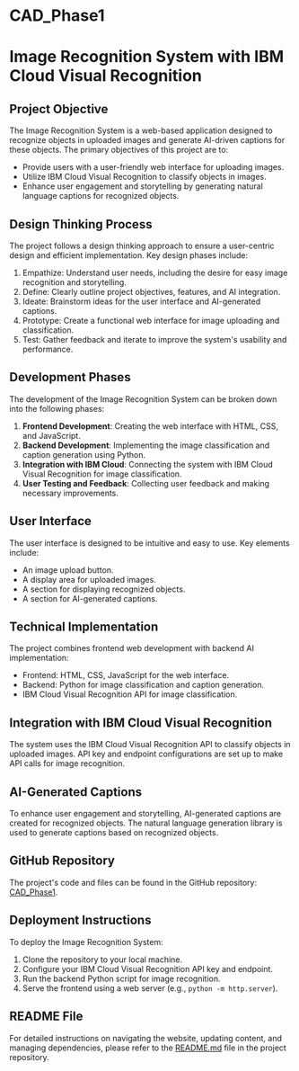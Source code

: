 # CAD_Phase1
# Image Recognition System with  IBM Cloud Visual Recognition

## Project Objective

The Image Recognition System is a web-based application designed to recognize objects in uploaded images and generate AI-driven captions for these objects. The primary objectives of this project are to:

- Provide users with a user-friendly web interface for uploading images.
- Utilize IBM Cloud Visual Recognition to classify objects in images.
- Enhance user engagement and storytelling by generating natural language captions for recognized objects.

## Design Thinking Process

The project follows a design thinking approach to ensure a user-centric design and efficient implementation. Key design phases include:

1. Empathize: Understand user needs, including the desire for easy image recognition and storytelling.
2. Define: Clearly outline project objectives, features, and AI integration.
3. Ideate: Brainstorm ideas for the user interface and AI-generated captions.
4. Prototype: Create a functional web interface for image uploading and classification.
5. Test: Gather feedback and iterate to improve the system's usability and performance.

## Development Phases

The development of the Image Recognition System can be broken down into the following phases:

1. **Frontend Development**: Creating the web interface with HTML, CSS, and JavaScript.
2. **Backend Development**: Implementing the image classification and caption generation using Python.
3. **Integration with IBM Cloud**: Connecting the system with IBM Cloud Visual Recognition for image classification.
4. **User Testing and Feedback**: Collecting user feedback and making necessary improvements.

## User Interface

The user interface is designed to be intuitive and easy to use. Key elements include:

- An image upload button.
- A display area for uploaded images.
- A section for displaying recognized objects.
- A section for AI-generated captions.

## Technical Implementation

The project combines frontend web development with backend AI implementation:

- Frontend: HTML, CSS, JavaScript for the web interface.
- Backend: Python for image classification and caption generation.
- IBM Cloud Visual Recognition API for image classification.

## Integration with IBM Cloud Visual Recognition

The system uses the IBM Cloud Visual Recognition API to classify objects in uploaded images. API key and endpoint configurations are set up to make API calls for image recognition.

## AI-Generated Captions

To enhance user engagement and storytelling, AI-generated captions are created for recognized objects. The natural language generation library is used to generate captions based on recognized objects.

## GitHub Repository

The project's code and files can be found in the GitHub repository: [CAD_Phase1](https://github.com/Dheepu07/CAD_Phase1.git).

## Deployment Instructions

To deploy the Image Recognition System:

1. Clone the repository to your local machine.
2. Configure your IBM Cloud Visual Recognition API key and endpoint.
3. Run the backend Python script for image recognition.
4. Serve the frontend using a web server (e.g., `python -m http.server`).

## README File

For detailed instructions on navigating the website, updating content, and managing dependencies, please refer to the [README.md](README.md) file in the project repository.

